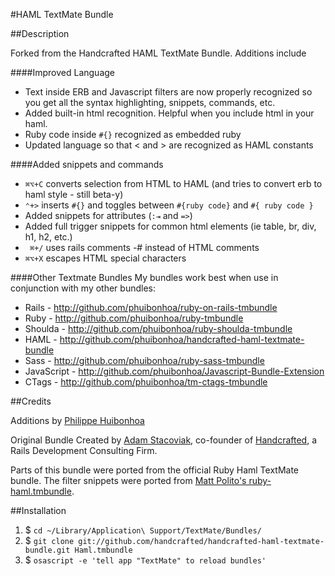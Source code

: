 #HAML TextMate Bundle

##Description

Forked from the Handcrafted HAML TextMate Bundle.  Additions include

####Improved Language
 * Text inside ERB and Javascript filters are now properly recognized so you get all the syntax highlighting, snippets, commands, etc.
 * Added built-in html recognition. Helpful when you include html in your haml.
 * Ruby code inside <code>#{}</code> recognized as embedded ruby
 * Updated language so that < and > are recognized as HAML constants

####Added snippets and commands
 * <code>⌘⌥+C</code> converts selection from HTML to HAML (and tries to convert erb to haml style - still beta-y)
 * <code>⌃+></code> inserts <code>#{}</code> and toggles between <code>#{ruby code}</code> and <code>#{ ruby code }</code>
 * Added snippets for attributes (<code>:⇥</code> and <code>=></code>)
 * Added full trigger snippets for common html elements (ie table, br, div, h1, h2, etc.)
 * <code> ⌘+/</code> uses rails comments -# instead of HTML comments
 * <code>⌘⌥+X</code> escapes HTML special characters
 
####Other Textmate Bundles
My bundles work best when use in conjunction with my other bundles:

 * Rails - http://github.com/phuibonhoa/ruby-on-rails-tmbundle
 * Ruby - http://github.com/phuibonhoa/ruby-tmbundle
 * Shoulda - http://github.com/phuibonhoa/ruby-shoulda-tmbundle
 * HAML - http://github.com/phuibonhoa/handcrafted-haml-textmate-bundle
 * Sass - http://github.com/phuibonhoa/ruby-sass-tmbundle
 * JavaScript - http://github.com/phuibonhoa/Javascript-Bundle-Extension
 * CTags - http://github.com/phuibonhoa/tm-ctags-tmbundle

##Credits

Additions by [Philippe Huibonhoa](http://github.com/phuibonhoa)

Original Bundle Created by [Adam Stacoviak](http://www.adamstacoviak.com/ "Adam Stacoviak | Web Development, Interface Design, User Experience &amp; Internet Marketing"), co-founder of [Handcrafted](http://gethandcrafted.com/ "Handcrafted &ndash; Ruby on Rails Development Consulting Firm, Interface Design, User Experience, Web Marketing"), a Rails Development Consulting Firm.

Parts of this bundle were ported from the official Ruby Haml TextMate bundle. The filter snippets were ported from [Matt Polito's ruby-haml.tmbundle](http://github.com/mattpolito/ruby-haml.tmbundle/tree "mattpolito's ruby-haml.tmbundle at master - GitHub").

##Installation

1. $ `cd ~/Library/Application\ Support/TextMate/Bundles/`
2. $ `git clone git://github.com/handcrafted/handcrafted-haml-textmate-bundle.git Haml.tmbundle`
3. $ `osascript -e 'tell app "TextMate" to reload bundles'`